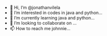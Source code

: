 - 👋 Hi, I’m @jonathanvilela
- 👀 I’m interested in codes in java and python...
- 🌱 I’m currently learning java and python...
- 💞️ I’m looking to collaborate on ...
- 📫 How to reach me johnnie...

<!---
jonathanvilela/jonathanvilela is a ✨ special ✨ repository because its `README.md` (this file) appears on your GitHub profile.
You can click the Preview link to take a look at your changes.
--->
